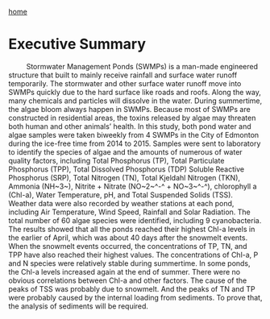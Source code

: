 ---
---

[home](home.html)

# Executive Summary

&nbsp;&nbsp;&nbsp;&nbsp;&nbsp;&nbsp;&nbsp;&nbsp;&nbsp;Stormwater Management Ponds (SWMPs) is a man-made engineered structure that built to mainly receive rainfall and surface water runoff temporarily. The stormwater and other surface water runoff move into SWMPs quickly due to the hard surface like roads and roofs. Along the way, many chemicals and particles will dissolve in the water. During summertime, the algae bloom always happen in SWMPs. Because most of SWMPs are constructed in residential areas, the toxins released by algae may threaten both human and other animals’ health. In this study, both pond water and algae samples were taken biweekly from 4 SWMPs in the City of Edmonton during the ice-free time from 2014 to 2015. Samples were sent to laboratory to identify the species of algae and the amounts of numerous of water quality factors, including Total Phosphorus (TP), Total Particulate Phosphorus (TPP), Total Dissolved Phosphorus (TDP) Soluble Reactive Phosphorus (SRP), Total Nitrogen (TN), Total Kjeldahl Nitrogen (TKN), Ammonia (NH~3~), Nitrite + Nitrate (NO~2~^-^ + NO~3~^-^), chlorophyll a (Chl-a), Water Temperature, pH, and Total Suspended Solids (TSS). Weather data were also recorded by weather stations at each pond, including Air Temperature, Wind Speed, Rainfall and Solar Radiation. The total number of 60 algae species were identified, including 9 cyanobacteria. The results showed that all the ponds reached their highest Chl-a levels in the earlier of April, which was about 40 days after the snowmelt events. When the snowmelt events occurred, the concentrations of TP, TN, and TPP have also reached their highest values. The concentrations of Chl-a, P and N species were relatively stable during summertime. In some ponds, the Chl-a levels increased again at the end of summer. There were no obvious correlations between Chl-a and other factors. The cause of the peaks of TSS was probably due to snowmelt. And the peaks of TN and TP were probably caused by the internal loading from sediments. To prove that, the analysis of sediments will be required.
